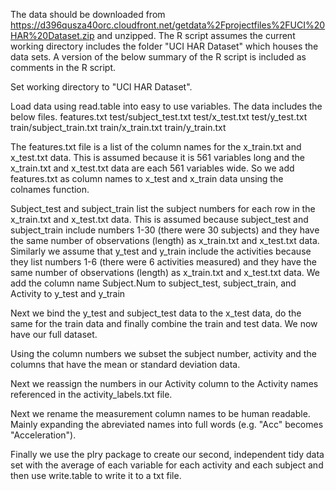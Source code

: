 The data should be downloaded from https://d396qusza40orc.cloudfront.net/getdata%2Fprojectfiles%2FUCI%20HAR%20Dataset.zip and unzipped. The R script assumes the current working directory includes the folder "UCI HAR Dataset" which houses the data sets. A version of the below summary of the R script is included as comments in the R script.

Set working directory to "UCI HAR Dataset".

Load data using read.table into easy to use variables. The data includes the below files.
features.txt
test/subject_test.txt
test/x_test.txt
test/y_test.txt
train/subject_train.txt
train/x_train.txt
train/y_train.txt

The features.txt file is a list of the column names for the x_train.txt and x_test.txt data. This is assumed because it is 561 variables long and the x_train.txt and x_test.txt data are each 561 variables wide. So we add features.txt as column names to x_test and x_train data unsing the colnames function.

Subject_test and subject_train list the subject numbers for each row in the x_train.txt and x_test.txt data. This is assumed because subject_test and subject_train include numbers 1-30 (there were 30 subjects) and they have the same number of observations (length) as x_train.txt and x_test.txt data. Similarly we assume that y_test and y_train include the activities because they list numbers 1-6 (there were 6 activities measured) and they have the same number of observations (length) as x_train.txt and x_test.txt data. We add the column name Subject.Num to subject_test, subject_train, and Activity to y_test and y_train

Next we bind the y_test and subject_test data to the x_test data, do the same for the train data and finally combine the train and test data. We now have our full dataset.

Using the column numbers we subset the subject number, activity and the columns that have the mean or standard deviation data. 

Next we reassign the numbers in our Activity column to the Activity names referenced in the activity_labels.txt file.

Next we rename the measurement column names to be human readable. Mainly expanding the abreviated names into full words (e.g. "Acc" becomes "Acceleration").

Finally we use the plry package to create our second, independent tidy data set with the average of each variable for each activity and each subject and then use write.table to write it to a txt file.
